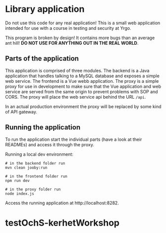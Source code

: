 # Library application

Do not use this code for any real application! This is a small web application 
intended for use with a course in testing and security at Yrgo.

This program is broken by design! It contains more bugs than an average ant 
hill! **DO NOT USE FOR ANYTHING OUT IN THE REAL WORLD**.

## Parts of the application

This application is comprised of three modules. The backend is a Java 
application that handles talking to a MySQL database and exposes a simple
web service. The frontend is a Vue webb application. The proxy is a simple
proxy for use in development to make sure that the Vue application and
web service are served from the same origin to prevent problems with SOP and
CORS. The proxy will place the web service api behind the URL `/api`.

In an actual production environment the proxy will be replaced by some kind 
of API gateway.

## Running the application

To run the application start the individual parts (have a look at their 
READMEs) and access it through the proxy.

Running a local dev environment:

```
# in the backend folder run
mvn clean jooby:run

# in the frontend folder run
npm run dev

# in the proxy folder run
node index.js
```

Access the running application at http://localhost:8282.
# testOchS-kerhetWorkshop
